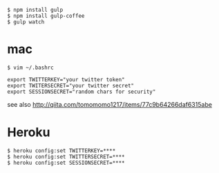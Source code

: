 ```
$ npm install gulp
$ npm install gulp-coffee
$ gulp watch
```

# mac

```
$ vim ~/.bashrc
```

```
export TWITTERKEY="your twitter token"
export TWITERSECRET="your twitter secret"
export SESSIONSECRET="random chars for security"
```
see also http://qiita.com/tomomomo1217/items/77c9b64266daf6315abe

# Heroku

```
$ heroku config:set TWITTERKEY=****
$ heroku config:set TWITTERSECRET=****
$ heroku config:set SESSIONSECRET=****
```

